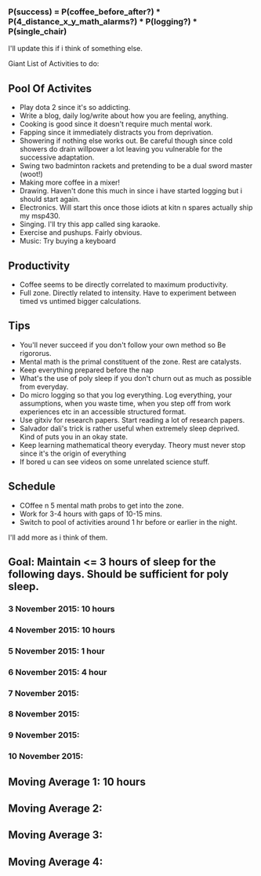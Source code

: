 ### P(success) = P(coffee_before_after?) * P(4_distance_x_y_math_alarms?) * P(logging?) * P(single_chair)

I'll update this if i think of something else.

Giant List of Activities to do:

## Pool Of Activites
* Play dota 2 since it's so addicting.
* Write a blog, daily log/write about how you are feeling, anything.
* Cooking is good since it doesn't require much mental work.
* Fapping since it immediately distracts you from deprivation.
* Showering if nothing else works out. Be careful though since cold showers do drain willpower a lot leaving you vulnerable for the successive adaptation.
* Swing two badminton rackets and pretending to be a dual sword master (woot!)
* Making more coffee in a mixer!
* Drawing. Haven't done this much in since i have started logging but i should start again.
* Electronics. Will start this once those idiots at kitn n spares actually ship my msp430.
* Singing. I'll try this app called sing karaoke.
* Exercise and pushups. Fairly obvious.
* Music: Try buying a keyboard

## Productivity
* Coffee seems to be directly correlated to maximum productivity.
* Full zone. Directly related to intensity. Have to experiment between timed vs untimed bigger calculations.

## Tips
* You'll never succeed if you don't follow your own method so Be rigororus.
* Mental math is the primal constituent of the zone. Rest are catalysts.
* Keep everything prepared before the nap
* What's the use of poly sleep if you don't churn out as much as possible from everyday.
* Do micro logging so that you log everything. Log everything, your assumptions, when you waste time, when you step off from work experiences etc in an accessible structured format.
* Use gitxiv for research papers. Start reading a lot of research papers.
* Salvador dali's trick is rather useful when extremely sleep deprived. Kind of puts you in an okay state.
* Keep learning mathematical theory everyday. Theory must never stop since it's the origin of everything
* If bored u can see videos on some unrelated science stuff.

## Schedule
* COffee n 5 mental math probs to get into the zone.
* Work for 3-4 hours with gaps of 10-15 mins.
* Switch to pool of activities around 1 hr before or earlier in the night.

I'll add more as i think of them.

## Goal: Maintain <= 3 hours of sleep for the following days. Should be sufficient for poly sleep.

### 3 November 2015: 10 hours
### 4 November 2015: 10 hours
### 5 November 2015: 1 hour
### 6 November 2015:  4 hour
### 7 November 2015:
### 8 November 2015:
### 9 November 2015:
### 10 November 2015: 

## Moving Average 1: 10 hours
## Moving Average 2: 
## Moving Average 3:
## Moving Average 4:



